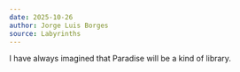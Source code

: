 ```yaml
---
date: 2025-10-26
author: Jorge Luis Borges
source: Labyrinths
---
```


I have always imagined that Paradise will be a kind of library.

